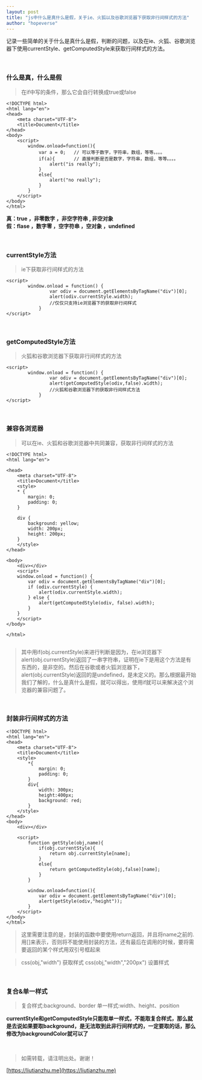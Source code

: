 ```yaml
---
layout: post
title: "js中什么是真什么是假，关于ie、火狐以及谷歌浏览器下获取非行间样式的方法"
author: "hopeverse"
---
```

 

记录一些简单的关于什么是真什么是假，判断的问题，以及在ie、火狐、谷歌浏览器下使用currentStyle、getComputedStyle来获取行间样式的方法。

<br/>

### 什么是真，什么是假

>在if中写的条件，那么它会自行转换成true或false

```
<!DOCTYPE html>
<html lang="en">
<head>
    <meta charset="UTF-8">
    <title>Document</title>
</head>
<body>
    <script>
        window.onload=function(){
            var a = 0;   // 可以等于数字，字符串，数组，等等。。。。
            if(a){       // 直接判断是否是数字，字符串，数组，等等。。。。
                alert("is really");
            }
            else{
                alert("no really");
            }
        }
    </script>
</body>
</html>

```

**真：true ，非零数字 ，非空字符串 , 非空对象**  
**假：flase ，数字零 ，空字符串 ，空对象 ，undefined**

<br/>

### currentStyle方法

>ie下获取非行间样式的方法

```
<script>
        window.onload = function() {
                var odiv = document.getElementsByTagName("div")[0];
                alert(odiv.currentStyle.width);  
                //仅仅只支持ie浏览器下的获取非行间样式
            }
</script>   

```

<br/>

### getComputedStyle方法

>火狐和谷歌浏览器下获取非行间样式的方法

```
<script>
        window.onload = function() {
                var odiv = document.getElementsByTagName("div")[0];
                alert(getComputedStyle(odiv,false).width);  
                //火狐和谷歌浏览器下的获取非行间样式方法
            }
</script>

```

<br/>

### 兼容各浏览器

>可以在ie、火狐和谷歌浏览器中共同兼容，获取非行间样式的方法

```
<!DOCTYPE html>
<html lang="en">

<head>
    <meta charset="UTF-8">
    <title>Document</title>
    <style>
    * {
        margin: 0;
        padding: 0;
    }
    
    div {
        background: yellow;
        width: 200px;
        height: 200px;
    }
    </style>
</head>

<body>
    <div></div>
    <script>
    window.onload = function() {
        var odiv = document.getElementsByTagName("div")[0];
        if (odiv.currentStyle) {
            alert(odiv.currentStyle.width);
        } else {
            alert(getComputedStyle(odiv, false).width);
        }
    }
    </script>
</body>

</html>


```

>其中用if(obj.currentStyle)来进行判断是因为，在ie浏览器下alert(obj.currentStyle)返回了一串字符串，证明在ie下是用这个方法是有东西的，是非空的。然后在谷歌或者火狐浏览器下，alert(obj.currentStyle)返回的是undefined，是未定义的。那么根据最开始我们了解的，什么是真什么是假，就可以得出，使用if就可以来解决这个浏览器的兼容问题了。

<br/>

### 封装非行间样式的方法

```
<!DOCTYPE html>
<html lang="en">
<head>
    <meta charset="UTF-8">
    <title>Document</title>
    <style>
        *{
            margin: 0;
            padding: 0;
        }
        div{
            width: 300px;
            height:400px;
            background: red;
        }
    </style>
</head>
<body>
    <div></div>

    <script>
        function getStyle(obj,name){
            if(obj.currentStyle){
                return obj.currentStyle[name];
            }
            else{
                return getComputedStyle(obj,false)[name];
            }
        }

        window.onload=function(){
            var odiv = document.getElementsByTagName("div")[0];
            alert(getStyle(odiv,"height"));
        }
    </script>
</body>
</html>

```

>这里需要注意的是，封装的函数中要使用return返回，并且将name之前的.用[]来表示，否则将不能使用封装的方法，还有最后在调用的时候，要将需要返回的某个样式用双引号框起来

>css(obj,"width")   获取样式
>css(obj,"width","200px")  设置样式

<br/>

### 复合&单一样式

>复合样式:background、border
>单一样式:width、height、position

**currentStyle和getComputedStyle只能取单一样式，不能取复合样式，那么就是去说如果要取background，是无法取到此非行间样式的，一定要取的话，那么修改为backgroundColor就可以了**

<br/>

>如需转载，请注明出处。谢谢！

[https://liutianzhu.me](https://liutianzhu.me)